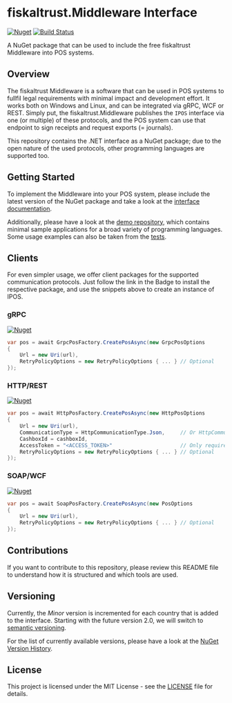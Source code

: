 fiskaltrust.Middleware Interface
=========================

[![Nuget](https://img.shields.io/nuget/v/fiskaltrust.interface?label=nuget)](https://nuget.org/packages/fiskaltrust.interface)
[![Build Status](https://fiskaltrust.visualstudio.com/department-develop-research/_apis/build/status/fiskaltrust.if/fiskaltrust.middleware-interface-dotnet?branchName=master)](https://fiskaltrust.visualstudio.com/department-develop-research/_build/latest?definitionId=334)

A NuGet package that can be used to include the free fiskaltrust Middleware into POS systems.

## Overview
The fiskaltrust Middleware is a software that can be used in POS systems to fullfil legal requirements with minimal impact and development effort. It works both on Windows and Linux, and can be integrated via gRPC, WCF or REST. Simply put, the fiskaltrust.Middleware publishes the `IPOS` interface via one (or multiple) of these protocols, and the POS system can use that endpoint to sign receipts and request exports (= journals).

This repository contains the .NET interface as a NuGet package; due to the open nature of the used protocols, other programming languages are supported too.

## Getting Started
To implement the Middleware into your POS system, please include the latest version of the NuGet package and take a look at the [interface documentation](https://github.com/fiskaltrust/interface-doc).

Additionally, please have a look at the [demo repository](https://github.com/fiskaltrust/demo/), which contains minimal sample applications for a broad variety of programming languages. Some usage examples can also be taken from the [tests](test/fiskaltrust.ifPOS.Tests/v1/IPOS/Wcf).

## Clients
For even simpler usage, we offer client packages for the supported communication protocols. Just follow the link in the Badge to install the respective package, and use the snippets above to create an instance of IPOS.

### gRPC
[![Nuget](https://img.shields.io/nuget/v/fiskaltrust.Middleware.Interface.Client.Grpc?label=nuget)](https://nuget.org/packages/fiskaltrust.Middleware.Interface.Client.Grpc)

```cs
var pos = await GrpcPosFactory.CreatePosAsync(new GrpcPosOptions 
{ 
    Url = new Uri(url), 
    RetryPolicyOptions = new RetryPolicyOptions { ... } // Optional
});
```

### HTTP/REST
[![Nuget](https://img.shields.io/nuget/v/fiskaltrust.Middleware.Interface.Client.Http?label=nuget)](https://nuget.org/packages/fiskaltrust.Middleware.Interface.Client.Http)

```cs
var pos = await HttpPosFactory.CreatePosAsync(new HttpPosOptions 
{ 
    Url = new Uri(url), 
    CommunicationType = HttpCommunicationType.Json,     // Or HttpCommunicationType.Xml
    CashboxId = cashboxId,
    AccessToken = "<ACCESS_TOKEN>"                      // Only required for SignaturCloud 
    RetryPolicyOptions = new RetryPolicyOptions { ... } // Optional
});
```

### SOAP/WCF
[![Nuget](https://img.shields.io/nuget/v/fiskaltrust.Middleware.Interface.Client.Soap?label=nuget)](https://nuget.org/packages/fiskaltrust.Middleware.Interface.Client.Soap)

```cs
var pos = await SoapPosFactory.CreatePosAsync(new PosOptions 
{ 
    Url = new Uri(url), 
    RetryPolicyOptions = new RetryPolicyOptions { ... } // Optional
});
```

## Contributions
If you want to contribute to this repository, please review this README file to understand how it is structured and which tools are used.

## Versioning
Currently, the _Minor_ version is incremented for each country that is added to the interface. Starting with the future version 2.0, we will switch to [semantic versioning](https://semver.org/).

For the list of currently available versions, please have a look at the [NuGet Version History](https://www.nuget.org/packages/fiskaltrust.interface/).

## License
This project is licensed under the MIT License - see the [LICENSE](LICENSE) file for details.
